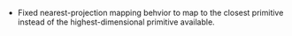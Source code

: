 - Fixed nearest-projection mapping behvior to map to the closest primitive instead of the highest-dimensional primitive available.
